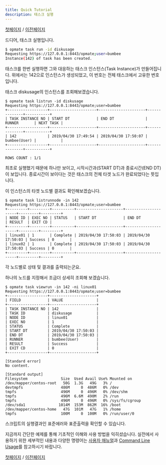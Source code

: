 ```yaml
---
title: Quick Tutorial
description: 태스크 실행
---
```


[첫페이지](QuickTutorial.md) / [이전페이지](QuickTutorial5.md)

드디어, 태스크 실행입니다.

```sh
$ opmate task run -id diskusage
Requesting https://127.0.0.1:8443/opmate;user=bumbee
Instance(142) of task has been created.
```

태스크를 한번 실행하면 그와 대응하는 태스크 인스턴스(Task Instance)가 만들어집니다.
위에서는 142으로 인스턴스가 생성되었고, 이 번호는 전체 태스크에서 고유한 번호입니다.

태스크 diskusage의 인스턴스를 조회해보겠습니다.

```
$ opmate task listrun -id diskusage   
Requesting https://127.0.0.1:8443/opmate;user=bumbee
+------------------+---------------------+---------------------+--------------+-----------+
| TASK INSTANCE NO | START DT            | END DT              | RUNNER       | NEXT TASK |
+------------------+---------------------+---------------------+--------------+-----------+
| 142              | 2019/04/30 17:49:54 | 2019/04/30 17:50:07 | bumbee(User) |           |
+------------------+---------------------+---------------------+--------------+-----------+

ROWS COUNT : 1/1
```

최초로 실행했기 때문에 하나만 보이고, 시작시간과(START DT)과 종료시간(END DT)이 보입니다.
종료시간이 보이다는 것은 태스크의 전체 타겟 노드가 완료되었다는 뜻입니다.

이 인스턴스의 타겟 노드별 결과도 확인해보겠습니다.

```
$ opmate task listrunnode -in 142
Requesting https://127.0.0.1:8443/opmate;user=bumbee
+---------+---------+----------+---------------------+---------------------+---------+---------+
| NODE ID | EXEC NO | STATUS   | START DT            | END DT              | RESULT  | EXIT CD |
+---------+---------+----------+---------------------+---------------------+---------+---------+
| linux01 | 1       | Complete | 2019/04/30 17:50:03 | 2019/04/30 17:50:03 | Success | 0       |
| linux02 | 1       | Complete | 2019/04/30 17:50:03 | 2019/04/30 17:50:03 | Success | 0       |
+---------+---------+----------+---------------------+---------------------+---------+---------+
```

각 노드별로 상태 및 결과를 출력되는군요.

하나의 노드를 지정해서 조금더 상세히 조회해 보겠습니다.

```
$ opmate task viewrun -in 142 -ni linux01
Requesting https://127.0.0.1:8443/opmate;user=bumbee
+------------------+---------------------+
| FIELD            | VALUE               |
+------------------+---------------------+
| TASK INSTANCE NO | 142                 |
| TASK ID          | diskusage           |
| NODE ID          | linux01             |
| EXEC NO          | 1                   |
| STATUS           | Complete            |
| START DT         | 2019/04/30 17:50:03 |
| END DT           | 2019/04/30 17:50:03 |
| RUNNER           | bumbee(User)        |
| RESULT           | Success             |
| EXIT CD          | 0                   |
+------------------+---------------------+

[Standard error]
No content.

[Standard output]
Filesystem               Size  Used Avail Use% Mounted on
/dev/mapper/centos-root   50G  1.3G   49G   3% /
devtmpfs                 486M     0  486M   0% /dev
tmpfs                    496M     0  496M   0% /dev/shm
tmpfs                    496M  6.6M  490M   2% /run
tmpfs                    496M     0  496M   0% /sys/fs/cgroup
/dev/sda1               1014M  153M  862M  16% /boot
/dev/mapper/centos-home   47G  101M   47G   1% /home
tmpfs                    100M     0  100M   0% /run/user/0
```

스크립트의 실행결과인 표준에러와 표준출력을 확인할 수 있습니다.

지금까지 간단한 예제를 통해 기초적인 이해와 사용 방법을 익히셨습니다.
실전에서 사용하기 위한 세부적인 내용과 다양한 명령어는 [사용자 매뉴얼](Overview.md)과 [Command Line Usage](CliUsage.md)를 참고하시기 바랍니다.

[첫페이지](QuickTutorial.md) / [이전페이지](QuickTutorial5.md)
